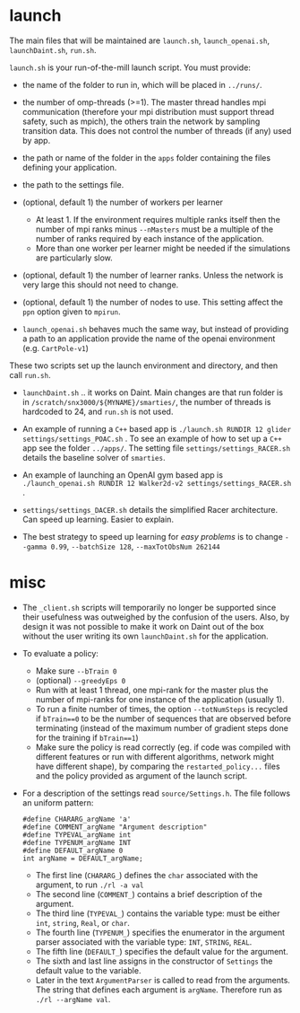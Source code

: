 # launch

The main files that will be maintained are `launch.sh`, `launch_openai.sh`, `launchDaint.sh`, `run.sh`.

`launch.sh` is your run-of-the-mill launch script. You must provide:
* the name of the folder to run in, which will be placed in `../runs/`.
* the number of omp-threads (>=1). The master thread handles mpi communication (therefore your mpi distribution must support thread safety, such as mpich), the others train the network by sampling transition data. This does not control the number of threads (if any) used by app.
* the path or name of the folder in the `apps` folder containing the files defining your application.
* the path to the settings file.
* (optional, default 1) the number of workers per learner
    - At least 1. If the environment requires multiple ranks itself then the number of mpi ranks minus `--nMasters` must be a multiple of the number of ranks required by each instance of the application.
    - More than one worker per learner might be needed if the simulations are particularly slow.
* (optional, default 1) the number of learner ranks. Unless the network is very large this should not need to change.
* (optional, default 1) the number of nodes to use. This setting affect the `ppn` option given to `mpirun`.

* `launch_openai.sh` behaves much the same way, but instead of providing a path to an application provide the name of the openai environment (e.g. `CartPole-v1`)

These two scripts set up the launch environment and directory, and then call `run.sh`.

* `launchDaint.sh` .. it works on Daint. Main changes are that run folder is in `/scratch/snx3000/${MYNAME}/smarties/`, the number of threads is hardcoded to 24, and `run.sh` is not used.

* An example of running a `C++` based app is `./launch.sh RUNDIR 12 glider settings/settings_POAC.sh` . To see an example of how to set up a `C++` app see the folder `../apps/`. The setting file `settings/settings_RACER.sh` details the baseline solver of `smarties`.
 
* An example of launching an OpenAI gym based app is `./launch_openai.sh RUNDIR 12 Walker2d-v2 settings/settings_RACER.sh` .

* `settings/settings_DACER.sh` details the simplified Racer architecture. Can speed up learning. Easier to explain.

* The best strategy to speed up learning for  _easy problems_ is to change `--gamma 0.99`, `--batchSize 128`, `--maxTotObsNum 262144` 

# misc

* The `_client.sh` scripts will temporarily no longer be supported since their usefulness was outweighed by the confusion of the users. Also, by design it was not possible to make it work on Daint out of the box without the user writing its own `launchDaint.sh` for the application.

* To evaluate a policy:
    - Make sure `--bTrain 0`
    - (optional) `--greedyEps 0`
    - Run with at least 1 thread, one mpi-rank for the master plus the number of mpi-ranks for one instance of the application (usually 1).
    - To run a finite number of times, the option `--totNumSteps` is recycled if `bTrain==0` to be the number of sequences that are observed before terminating (instead of the maximum number of gradient steps done for the training if `bTrain==1`)
    - Make sure the policy is read correctly (eg. if code was compiled with different features or run with different algorithms, network might have different shape), by comparing the `restarted_policy...` files and the policy provided as argument of the launch script.

* For a description of the settings read `source/Settings.h`. The file follows 	an uniform pattern:
	```
	#define CHARARG_argName 'a'
	#define COMMENT_argName "Argument description"
	#define TYPEVAL_argName int
	#define TYPENUM_argName INT
	#define DEFAULT_argName 0
	int argName = DEFAULT_argName;
	```

    - The first line (`CHARARG_`) defines the `char` associated with the argument, to run `./rl -a val`
    - The second line (`COMMENT_`) contains a brief description of the argument.
    - The third line (`TYPEVAL_`) contains the variable type: must be either `int`, `string`, `Real`, or `char`.
    - The fourth line (`TYPENUM_`) specifies the enumerator in the argument parser associated with the variable type: `INT`, `STRING`, `REAL`.
    - The fifth line (`DEFAULT_`) specifies the default value for the argument.
    - The sixth and last line assigns in the constructor of `Settings` the default value to the variable.
    - Later in the text `ArgumentParser` is called to read from the arguments. The string that defines each argument is `argName`. Therefore run as `./rl --argName val`.
